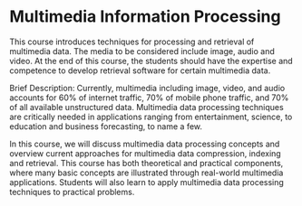 Multimedia Information Processing
====================


This course introduces techniques for processing and retrieval of multimedia data. The media to be considered include image, audio and video. At the end of this course, the students should have the expertise and competence to develop retrieval software for certain multimedia data.     

Brief Description: Currently, multimedia including image, video, and audio accounts for 60% of internet traffic, 70% of mobile phone traffic, and 70% of all available unstructured data. Multimedia data processing techniques are critically needed in applications ranging from entertainment, science, to education and business forecasting, to name a few.     

In this course, we will discuss multimedia data processing concepts and overview current approaches for multimedia data compression, indexing and retrieval. This course has both theoretical and practical components, where many basic concepts are illustrated through real-world multimedia applications. Students will also learn to apply multimedia data processing techniques to practical problems.      
